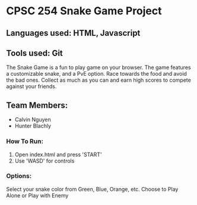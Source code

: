 # CPSC 254 Snake Game Project
## Languages used: HTML, Javascript
## Tools used: Git

The Snake Game is a fun to play game on your browser. The game features a customizable snake, and a PvE option.
Race towards the food and avoid the bad ones. Collect as much as you can and earn high scores to compete against your friends.

## Team Members:
* Calvin Nguyen
* Hunter Blachly

### How To Run:
1) Open index.html and press 'START'
2) Use 'WASD' for controls

### Options:
Select your snake color from Green, Blue, Orange, etc.
Choose to Play Alone or Play with Enemy
